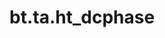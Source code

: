 <div itemscope itemtype="http://developers.google.com/ReferenceObject">
<meta itemprop="name" content="bt.ta.ht_dcphase" />
<meta itemprop="path" content="Stable" />
</div>

# bt.ta.ht_dcphase

<!-- Insert buttons and diff -->

<table class="tfo-notebook-buttons tfo-api nocontent" align="left">

</table>





<pre class="devsite-click-to-copy prettyprint lang-py tfo-signature-link">
<code>bt.ta.ht_dcphase(
    *args, **kwargs
) -> np.array
</code></pre>



<!-- Placeholder for "Used in" -->
